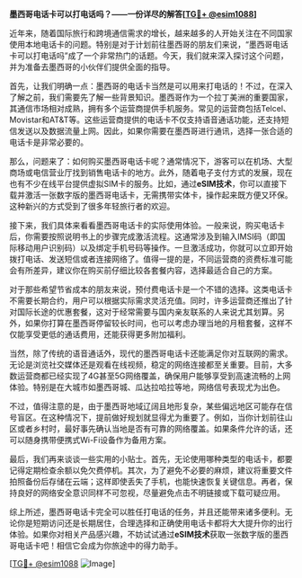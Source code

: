 **墨西哥电话卡可以打电话吗？——一份详尽的解答[[TG💪+ @esim1088](https://t.me/s/esim1088)]**

近年来，随着国际旅行和跨境通信需求的增长，越来越多的人开始关注在不同国家使用本地电话卡的问题。特别是对于计划前往墨西哥的朋友们来说，“墨西哥电话卡可以打电话吗”成了一个非常热门的话题。今天，我们就来深入探讨这个问题，并为准备去墨西哥的小伙伴们提供全面的指导。

首先，让我们明确一点：墨西哥的电话卡当然是可以用来打电话的！不过，在深入了解之前，我们需要先了解一些背景知识。墨西哥作为一个拉丁美洲的重要国家，其通信市场相对成熟，拥有多个运营商提供手机服务。常见的运营商包括Telcel、Movistar和AT&T等。这些运营商提供的电话卡不仅支持语音通话功能，还支持短信发送以及数据流量上网。因此，如果你需要在墨西哥进行通讯，选择一张合适的电话卡是非常必要的。

那么，问题来了：如何购买墨西哥电话卡呢？通常情况下，游客可以在机场、大型商场或电信营业厅找到销售电话卡的地方。此外，随着电子支付方式的发展，现在也有不少在线平台提供虚拟SIM卡的服务。比如，通过**eSIM技术**，你可以直接下载并激活一张数字版的墨西哥电话卡，无需携带实体卡，操作起来既方便又环保。这种新兴的方式受到了很多年轻旅行者的欢迎。

接下来，我们具体来看看墨西哥电话卡的实际使用体验。一般来说，购买电话卡后，你需要按照说明书上的步骤完成激活流程。这通常涉及到输入IMSI码（即国际移动用户识别码）以及绑定手机号码等操作。一旦激活成功，你就可以立即开始拨打电话、发送短信或者连接网络了。值得一提的是，不同运营商的资费标准可能会有所差异，建议你在购买前仔细比较各套餐内容，选择最适合自己的方案。

对于那些希望节省成本的朋友来说，预付费电话卡是一个不错的选择。这类电话卡不需要长期合约，用户可以根据实际需求灵活充值。同时，许多运营商还推出了针对国际长途的优惠套餐，这对于经常需要与国内亲友联系的人来说尤其划算。另外，如果你打算在墨西哥停留较长时间，也可以考虑办理当地的月租套餐，这样不仅能享受更低的通话费用，还能获得更多附加福利。

当然，除了传统的语音通话外，现代的墨西哥电话卡还能满足你对互联网的需求。无论是浏览社交媒体还是观看在线视频，稳定的网络连接都至关重要。目前，大多数运营商都已经实现了4G甚至5G网络覆盖，确保用户能够享受到高速流畅的上网体验。特别是在大城市如墨西哥城、瓜达拉哈拉等地，网络信号表现尤为出色。

不过，值得注意的是，由于墨西哥地域辽阔且地形复杂，某些偏远地区可能存在信号盲区。在这种情况下，提前做好规划就显得尤为重要了。例如，当你计划前往山区或者乡村时，最好事先确认当地是否有可靠的网络覆盖。如果条件允许的话，还可以随身携带便携式Wi-Fi设备作为备用方案。

最后，我们再来谈谈一些实用的小贴士。首先，无论使用哪种类型的电话卡，都要记得定期检查余额以免欠费停机。其次，为了避免不必要的麻烦，建议将重要文件拍照备份后存储在云端；这样即使丢失了手机，也能快速恢复关键信息。再者，保持良好的网络安全意识同样不可忽视，尽量避免点击不明链接或下载可疑应用。

综上所述，墨西哥电话卡完全可以胜任打电话的任务，并且还能带来诸多便利。无论你是短期访问还是长期居住，合理选择和正确使用电话卡都将大大提升你的出行体验。如果你对相关产品感兴趣，不妨试试通过**eSIM技术**获取一张数字版的墨西哥电话卡吧！相信它会成为你旅途中的得力助手。

[[TG💪+ @esim1088](https://t.me/s/esim1088) ![Image](https://i.postimg.cc/4NQfJmqS/Snipaste-2025-05-13-00-14-12.png)]